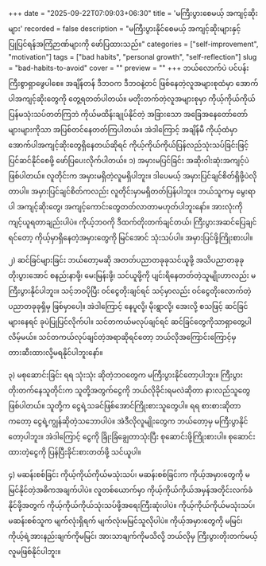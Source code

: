 +++
date = "2025-09-22T07:09:03+06:30"
title = 'မကြီးပွားစေမယ့် အကျင့်ဆိုးများ'
recorded = false
description = "မကြီးပွားနိုင်စေမယ့် အကျင့်ဆိုးများနှင့် ပြုပြင်ရန်အကြံဉာဏ်များကို ဖော်ပြထားသည်။"
categories = ["self-improvement", "motivation"]
tags = ["bad habits", "personal growth", "self-reflection"]
slug = "bad-habits-to-avoid"
cover = ""
preview = ""
+++
ဘယ်လောက်ပဲ ပင်ပန်းကြီးစွာရှာဖွေပါစေ။ အချိန်တန် ဒီဘဝက ဒီဘဝနဲ့တင် ဖြစ်နေတဲ့လူအများစုထံမှာ အောက်ပါအကျင့်ဆိုးတွေကို တွေ့ရတတ်ပါတယ်။ မတိုးတက်တဲ့လူအများစုမှာ ကိုယ့်ကိုယ်ကိုယ်ပြန်မသုံးသပ်တတ်ကြဘဲ ကိုယ်မထိန်းချုပ်နိုင်တဲ့ အခြားသော အခြေအနေတော်တော်များများကိုသာ အပြစ်တင်နေတတ်ကြပါတယ်။ အဲဒါကြောင့် အချိန်မီ ကိုယ့်ထံမှာ အောက်ပါအကျင့်ဆိုးတွေရှိနေတယ်ဆိုရင် ကိုယ့်ကိုယ်ကိုယ်ပြန်လည်သုံးသပ်ခြင်းဖြင့် ပြင်ဆင်နိုင်စေဖို့ ဖော်ပြပေးလိုက်ပါတယ်။
၁) အမှားမပြင်ခြင်း
အဆိုးဝါးဆုံးအကျင့်ပဲဖြစ်ပါတယ်။ လူတိုင်းက အမှားမရှိတဲ့လူမရှိပါဘူး။ ဒါပေမယ့် အမှားပြင်ချင်စိတ်ရှိဖို့ပဲလိုတာပါ။ အမှားပြင်ချင်စိတ်ကလည်း လူတိုင်းမှာမရှိတတ်ပြန်ပါဘူး။ ဘယ်သူကမှ မွေးရာပါ အကျင့်ဆိုးတွေ၊ အကျင့်ကောင်းတွေတတ်လာတာမဟုတ်ပါဘူးနော်။ အားလုံးကို ကျင့်ယူရတာချည်းပါပဲ။ ကိုယ့်ဘဝကို ဒီထက်တိုးတက်ချင်တယ်၊ ကြီးပွားအဆင်ပြေချင်ရင်တော့ ကိုယ့်မှာရှိနေတဲ့အမှားတွေကို မြင်အောင် သုံးသပ်ပါ။ အမှားပြင်ဖို့ကြိုးစားပါ။

၂) ဆင်ခြင်များခြင်း
ဘယ်တော့မဆို အတတ်ပညာတခုခုသင်ယူဖို့ အသိပညာတခုခုတိုးပွားအောင် စနည်းနာဖို့၊ မေးမြန်းဖို့၊ သင်ယူဖို့ကို ပျင်းရိနေတတ်တဲ့သူမျိုးဟာလည်း မကြီးပွားနိုင်ပါဘူး။ သင့်ဘဝပိုပြီး ဝင်ငွေတိုးချင်ရင် သင့်မှာလည်း ဝင်ငွေတိုးလောက်တဲ့ပညာတခုခုရှိမှ ဖြစ်မှာပေါ့။ အဲဒါကြောင့် နေပူလို့၊ မိုးရွာလို့၊ အေးလို့ စသဖြင့် ဆင်ခြင်များနေရင် ခုပဲပြုပြင်လိုက်ပါ။ သင်တကယ်မလုပ်ချင်ရင် ဆင်ခြင်တွေကိုသာရှာတွေ့ပါလိမ့်မယ်။ သင်တကယ်လုပ်ချင်တဲ့အရာဆိုရင်တော့ ဘယ်လိုအကြောင်းကြောင့်မှ တားဆီးထားလို့မရနိုင်ပါဘူးနော်။

၃) မစုဆောင်းခြင်း
ရရ သုံးသုံး ဆိုတဲ့ဘဝတွေက မကြီးပွားနိုင်တော့ပါဘူး။ ကြီးပွားတိုးတက်နေသူတိုင်းက သူတို့အတွက်ငွေကို ဘယ်လိုခိုင်းရမလဲဆိုတာ နားလည်သူတွေဖြစ်ပါတယ်။ သူတို့က ငွေရဲ့သခင်ဖြစ်အောင်ကြိုးစားသူတွေပါ။ ရရ စားစားဆိုတာကတော့ ငွေရဲ့ကျွန်ဆိုတဲ့သဘောပါပဲ။ အဲဒီလိုလူမျိုးတွေက ဘယ်တော့မှ မကြီးပွာနိုင်တော့ပါဘူး။ အဲဒါကြောင့် ငွေကို ခြိုးခြံချွေတာသုံးပြီး စုဆောင်းဖို့ကြိုးစားပါ။ စုဆောင်းထားတဲ့ငွေကို ပြန်ပြီးခိုင်းစားတတ်ဖို့ သင်ယူပါ။

၄) မဆန်းစစ်ခြင်း
ကိုယ့်ကိုယ်ကိုယ်မသုံးသပ်၊ မဆန်းစစ်ခြင်းက ကိုယ့်အမှားတွေကို မမြင်နိုင်တဲ့အဓိကအချက်ပါပဲ။ လူတစ်ယောက်မှာ ကိုယ့်ကိုယ်ကိုယ်အမှန်အတိုင်းလက်ခံနိုင်ဖို့အတွက် ကိုယ့်ကိုယ်ကိုယ်သုံးသပ်ဖို့အရေးကြီးဆုံးပါပဲ။ ကိုယ့်ကိုယ်ကိုယ်မသုံးသပ်၊ မဆန်းစစ်သူက မျက်လုံးရှိရက် မျက်လုံးမမြင်သူလိုပါပဲ။ ကိုယ့်အမှားတွေကို မမြင်၊ ကိုယ့်ရဲ့အားနည်းချက်ကိုမမြင်၊ အားသာချက်ကိုမသိလို့ ဘယ်လိုမှ ကြီးပွားတိုးတက်မယ့်လူမဖြစ်နိုင်ပါဘူး။ 
